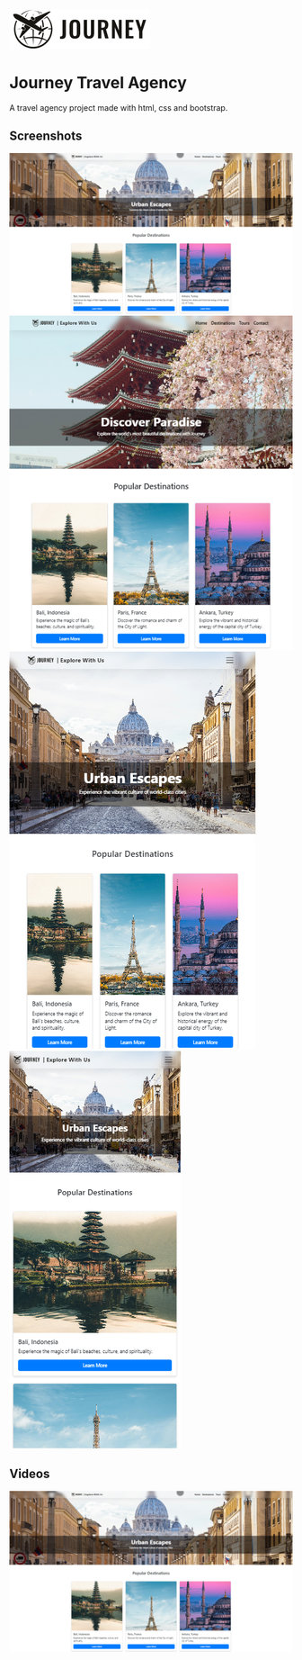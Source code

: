 
![Logo](https://github.com/DjacerMESSAADIA/travel-agency-bootstrap/blob/main/public/images/Journey-Logo.png?raw=true)


# Journey Travel Agency

A travel agency project made with html, css and bootstrap.


## Screenshots

![App Screenshot](https://github.com/DjacerMESSAADIA/travel-agency-bootstrap/blob/main/screenshots/shot1.png?raw=true)
![App Screenshot](https://github.com/DjacerMESSAADIA/travel-agency-bootstrap/blob/main/screenshots/shot2.png?raw=true)
![App Screenshot](https://github.com/DjacerMESSAADIA/travel-agency-bootstrap/blob/main/screenshots/shot3.png?raw=true)
![App Screenshot](https://github.com/DjacerMESSAADIA/travel-agency-bootstrap/blob/main/screenshots/shot4.png?raw=true)

## Videos
[![Showcase](https://github.com/DjacerMESSAADIA/travel-agency-bootstrap/blob/main/screenshots/shot1.png?raw=true)]("https://github.com/DjacerMESSAADIA/travel-agency-bootstrap/blob/main/showcase/Showcase.mp4?raw=true")
